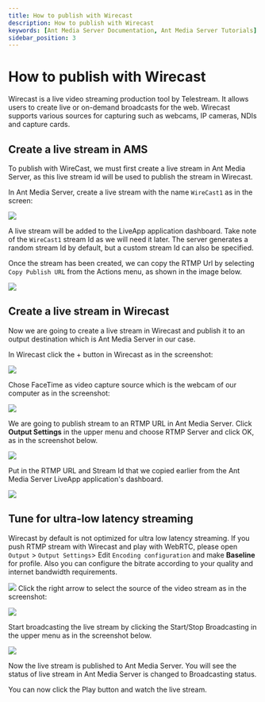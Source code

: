 ```yaml
---
title: How to publish with Wirecast 
description: How to publish with Wirecast
keywords: [Ant Media Server Documentation, Ant Media Server Tutorials]
sidebar_position: 3
---
```


# How to publish with Wirecast

Wirecast is a live video streaming production tool by Telestream. It allows users to create live or on-demand broadcasts for the web. Wirecast supports various sources for capturing such as webcams, IP cameras, NDIs and capture cards. 

## Create a live stream in AMS

To publish with WireCast, we must first create a live stream in Ant Media Server, as this live stream id will be used to publish the stream in Wirecast.

In Ant Media Server, create a live stream with the name ```WireCast1``` as in the screen:

![](@site/static/img/publish-live-stream/wirecast/Wirecast-dashboard.png)

A live stream will be added to the LiveApp application dashboard. Take note of the ```WireCast1``` stream Id as we will need it later. The server generates a random stream Id by default, but a custom stream Id can also be specified.

Once the stream has been created, we can copy the RTMP Url by selecting ```Copy Publish URL``` from the Actions menu, as shown in the image below.

![](@site/static/img/publish-live-stream/wirecast/Publish-Url.png)

## Create a live stream in Wirecast

Now we are going to create a live stream in Wirecast and publish it to an output destination which is Ant Media Server in our case.

In Wirecast click the + button in Wirecast as in the screenshot:

![](@site/static/img/image4.png)

Chose FaceTime as video capture source which is the webcam of our computer as in the screenshot:

![](@site/static/img/image7.png)

We are going to publish stream to an RTMP URL in Ant Media Server. Click **Output Settings** in the upper menu and choose RTMP Server and click OK, as in the screenshot below.

![](@site/static/img/image8.png)

Put in the RTMP URL and Stream Id that we copied earlier from the Ant Media Server LiveApp application's dashboard.

![](@site/static/img/image1.png)

## Tune for ultra-low latency streaming

Wirecast by default is not optimized for ultra low latency streaming. If you push RTMP stream with Wirecast and play with WebRTC, please open ```Output``` > ```Output Settings```> Edit ```Encoding configuration``` and make **Baseline** for profile. Also you can configure the bitrate according to your quality and internet bandwidth requirements.

![](@site/static/img/wirecast-encoding-settings.png) Click the right arrow to select the source of the video stream as in the screenshot:

![](@site/static/img/image11.png)

Start broadcasting the live stream by clicking the Start/Stop Broadcasting in the upper menu as in the screenshot below.

![](@site/static/img/image2.png)

Now the live stream is published to Ant Media Server. You will see the status of live stream in Ant Media Server is changed to Broadcasting status.

You can now click the Play button and watch the live stream.
